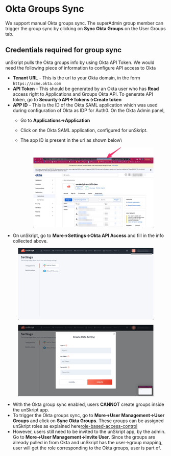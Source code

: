 # Okta Groups Sync

We support manual Okta groups sync. The superAdmin group member can trigger the group sync by clicking on **Sync Okta Groups** on the User Groups tab.

## Credentials required for group sync

unSkript pulls the Okta groups info by using Okta API Token. We would need the following piece of information to configure API access to Okta

* **Tenant URL** - This is the url to your Okta domain, in the form `https://acme.okta.com`
* **API Token** - This should be generated by an Okta user who has **Read** access right to Applications and Groups Okta API. To generate API token, go to **Security->API->Tokens->Create token**
* **APP ID** - This is the ID of the Okta SAML application which was used during configuration of Okta as IDP for Auth0. On the Okta Admin panel,&#x20;
  * Go to **Applications->Application**
  * &#x20;Click on the Okta SAML application, configured for unSkript.
  *   The app ID is present in the url as shown below\


      <figure><img src="../../../../.gitbook/assets/9592a720-abe6-4626-a2a6-6a77679728e7.jpg" alt=""><figcaption></figcaption></figure>
* On unSkript, go to **More->Settings->Okta API Access** and fill in the info collected above.

<figure><img src="../../../../.gitbook/assets/Снимок_экрана_2023-02-13_в_19_57_36.jpg" alt=""><figcaption></figcaption></figure>

<figure><img src="../../../../.gitbook/assets/Снимок_экрана_2023-02-13_в_19_57_40.jpg" alt=""><figcaption></figcaption></figure>

* With the Okta group sync enabled, users **CANNOT** create groups inside the unSkript app.
* To trigger the Okta groups sync, go to **More->User Management->User Groups** and click on **Sync Okta Groups**. These groups can be assigned unSkript roles as explained here[role-based-access-control](../../../role-based-access-control/ "mention")
* However, users still need to be invited to the unSkript app, by the admin. Go to **More->User Management->Invite User**. Since the groups are already pulled in from Okta and unSkript has the user->group mapping, user will get the role corresponding to the Okta groups, user is part of.
